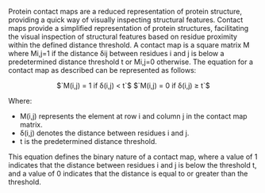 Protein contact maps are a reduced representation of protein structure, providing a quick way of visually inspecting structural features. 
Contact maps provide a simplified representation of protein structures, facilitating the visual inspection of structural features based on residue proximity within the defined distance threshold.
A contact map is a square matrix M where Mi,j=1 if the distance δij between residues i and j is below a predetermined distance threshold t or Mi,j=0 otherwise. The equation for a contact map as described can be represented as follows:

<div align=”center”>   </div>



<p align="center">
$`M(i,j) = 1 if δ(i,j) < t`$
$`M(i,j) = 0 if δ(i,j) ≥ t`$
</p>


Where:
- M(i,j) represents the element at row i and column j in the contact map matrix.
- δ(i,j) denotes the distance between residues i and j.
- t is the predetermined distance threshold.

This equation defines the binary nature of a contact map, where a value of 1 indicates that the distance between residues i and j is below the threshold t, and a value of 0 indicates that 
the distance is equal to or greater than the threshold. 
